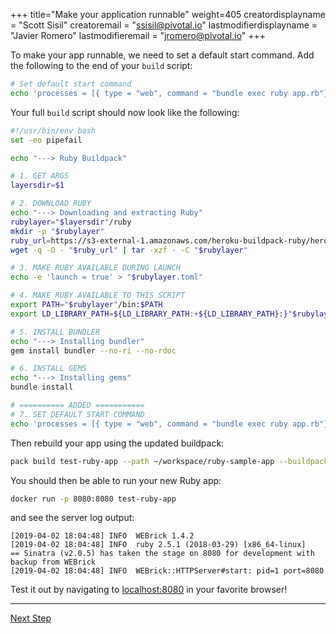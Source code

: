 +++
title="Make your application runnable"
weight=405
creatordisplayname = "Scott Sisil"
creatoremail = "ssisil@pivotal.io"
lastmodifierdisplayname = "Javier Romero"
lastmodifieremail = "jromero@pivotal.io"
+++

To make your app runnable, we need to set a default start command. Add the following to the end of your `build` script:

```bash
# Set default start command
echo 'processes = [{ type = "web", command = "bundle exec ruby app.rb"}]' > "$layersdir/launch.toml"
```

Your full `build` script should now look like the following:

```bash
#!/usr/bin/env bash
set -eo pipefail

echo "---> Ruby Buildpack"

# 1. GET ARGS
layersdir=$1

# 2. DOWNLOAD RUBY
echo "---> Downloading and extracting Ruby"
rubylayer="$layersdir"/ruby
mkdir -p "$rubylayer"
ruby_url=https://s3-external-1.amazonaws.com/heroku-buildpack-ruby/heroku-18/ruby-2.5.1.tgz
wget -q -O - "$ruby_url" | tar -xzf - -C "$rubylayer"

# 3. MAKE RUBY AVAILABLE DURING LAUNCH
echo -e 'launch = true' > "$rubylayer.toml"

# 4. MAKE RUBY AVAILABLE TO THIS SCRIPT
export PATH="$rubylayer"/bin:$PATH
export LD_LIBRARY_PATH=${LD_LIBRARY_PATH:+${LD_LIBRARY_PATH}:}"$rubylayer/lib"

# 5. INSTALL BUNDLER
echo "---> Installing bundler"
gem install bundler --no-ri --no-rdoc

# 6. INSTALL GEMS
echo "---> Installing gems"
bundle install

# ========== ADDED ===========
# 7. SET DEFAULT START COMMAND
echo 'processes = [{ type = "web", command = "bundle exec ruby app.rb"}]' > "$layersdir/launch.toml"
```

Then rebuild your app using the updated buildpack:

```bash
pack build test-ruby-app --path ~/workspace/ruby-sample-app --buildpack ~/workspace/ruby-cnb
```

You should then be able to run your new Ruby app:
 
```bash
docker run -p 8080:8080 test-ruby-app
```

and see the server log output:

```text
[2019-04-02 18:04:48] INFO  WEBrick 1.4.2
[2019-04-02 18:04:48] INFO  ruby 2.5.1 (2018-03-29) [x86_64-linux]
== Sinatra (v2.0.5) has taken the stage on 8080 for development with backup from WEBrick
[2019-04-02 18:04:48] INFO  WEBrick::HTTPServer#start: pid=1 port=8080
```

Test it out by navigating to [localhost:8080](http://localhost:8080) in your favorite browser!

---

<a href="/docs/create-buildpack/caching" class="button bg-pink">Next Step</a>
